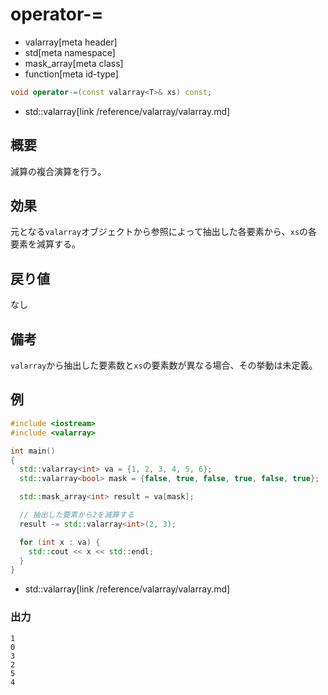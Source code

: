 # operator-=
* valarray[meta header]
* std[meta namespace]
* mask_array[meta class]
* function[meta id-type]

```cpp
void operator-=(const valarray<T>& xs) const;
```
* std::valarray[link /reference/valarray/valarray.md]

## 概要
減算の複合演算を行う。


## 効果
元となる`valarray`オブジェクトから参照によって抽出した各要素から、`xs`の各要素を減算する。


## 戻り値
なし


## 備考
`valarray`から抽出した要素数と`xs`の要素数が異なる場合、その挙動は未定義。



## 例
```cpp
#include <iostream>
#include <valarray>

int main()
{
  std::valarray<int> va = {1, 2, 3, 4, 5, 6};
  std::valarray<bool> mask = {false, true, false, true, false, true};

  std::mask_array<int> result = va[mask];

  // 抽出した要素から2を減算する
  result -= std::valarray<int>(2, 3);

  for (int x : va) {
    std::cout << x << std::endl;
  }
}
```
* std::valarray[link /reference/valarray/valarray.md]

### 出力
```
1
0
3
2
5
4
```


